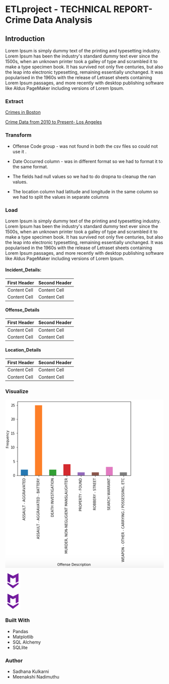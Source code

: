 # ETLproject - TECHNICAL REPORT- Crime Data Analysis

## Introduction

Lorem Ipsum is simply dummy text of the printing and typesetting industry. Lorem Ipsum has been the industry's standard dummy text ever since the 1500s, when an unknown printer took a galley of type and scrambled it to make a type specimen book. It has survived not only five centuries, but also the leap into electronic typesetting, remaining essentially unchanged. It was popularised in the 1960s with the release of Letraset sheets containing Lorem Ipsum passages, and more recently with desktop publishing software like Aldus PageMaker including versions of Lorem Ipsum.

### Extract 

[Crimes in Boston](https://www.kaggle.com/ankkur13/boston-crime-data "Crimes in Boston")

[Crime Data from 2010 to Present- Los Angeles](https://data.lacity.org/A-Safe-City/Crime-Data-from-2010-to-Present/y8tr-7khq "Crime Data from 2010 to Present")

### Transform

* Offense Code group - was not found in both the csv files so could not use it . 

* Date Occurred column - was in different format so we had to format it to the same format.

* The fields had null values so we had to do dropna to cleanup the nan values.

* The location column had latitude and longitude in the same column so we had to split the values in separate columns


### Load

Lorem Ipsum is simply dummy text of the printing and typesetting industry. Lorem Ipsum has been the industry's standard dummy text ever since the 1500s, when an unknown printer took a galley of type and scrambled it to make a type specimen book. It has survived not only five centuries, but also the leap into electronic typesetting, remaining essentially unchanged. It was popularised in the 1960s with the release of Letraset sheets containing Lorem Ipsum passages, and more recently with desktop publishing software like Aldus PageMaker including versions of Lorem Ipsum.

#### Incident_Details:


| First Header  | Second Header |
| ------------- | ------------- |
| Content Cell  | Content Cell  |
| Content Cell  | Content Cell  | 

#### Offense_Details

| First Header  | Second Header |
| ------------- | ------------- |
| Content Cell  | Content Cell  |
| Content Cell  | Content Cell  |

#### Location_Details

| First Header  | Second Header |
| ------------- | ------------- |
| Content Cell  | Content Cell  |
| Content Cell  | Content Cell  |

### Visualize 

![alt text](https://github.com/arsasvk/ETLproject/blob/master/Images/Screen%20Shot%202019-05-09%20at%206.47.40%20PM.png "Crime and Frequency")

![alt text](https://github.com/adam-p/markdown-here/raw/master/src/common/images/icon48.png "Logo Title Text 1")

![alt text](https://github.com/adam-p/markdown-here/raw/master/src/common/images/icon48.png "Logo Title Text 1")


### Built With

* Pandas
* Matplotlib
* SQL Alchemy
* SQLlite

### Author 

* Sadhana Kulkarni
* Meenakshi Nadimuthu


